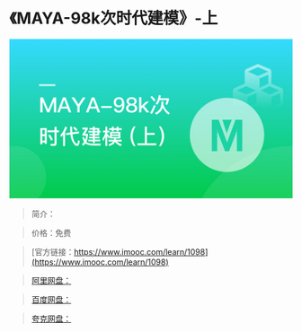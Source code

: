 # 《MAYA-98k次时代建模》-上

![img](../../assets/5fe443090001947805400304.jpg)

> 简介：

> 价格：免费

> [官方链接：https://www.imooc.com/learn/1098](https://www.imooc.com/learn/1098)

> [阿里网盘：]()

> [百度网盘：]()

> [夸克网盘：]()

